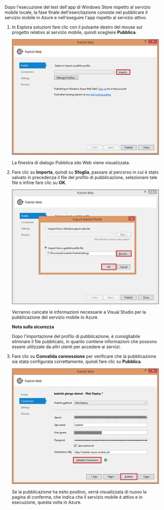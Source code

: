 

Dopo l'esecuzione del test dell'app di Windows Store rispetto al servizio mobile locale, la fase finale dell'esercitazione consiste nel pubblicare il servizio mobile in Azure e nell'eseguire l'app rispetto al servizio attivo.

1.  In Esplora soluzioni fare clic con il pulsante destro del mouse sul progetto relativo al servizio mobile, quindi scegliere **Pubblica**.

    ![](./media/mobile-services-dotnet-backend-publish-service/mobile-quickstart-publish.png)

    La finestra di dialogo Pubblica sito Web viene visualizzata.

2.  Fare clic su **Importa**, quindi su **Sfoglia**, passare al percorso in cui è stato salvato in precedenza il file del profilo di pubblicazione, selezionare tale file e infine fare clic su **OK**.

    ![](./media/mobile-services-dotnet-backend-publish-service/mobile-quickstart-publish-import-profile.png)

    Verranno caricate le informazioni necessarie a Visual Studio per la pubblicazione del servizio mobile in Azure.

    **Nota sulla sicurezza**

    Dopo l'importazione del profilo di pubblicazione, è consigliabile eliminare il file pubblicato, in quanto contiene informazioni che possono essere utilizzate da altri utenti per accedere ai servizi.

3.  Fare clic su **Convalida connessione** per verificare che la pubblicazione sia stata configurata correttamente, quindi fare clic su **Pubblica**.

    ![](./media/mobile-services-dotnet-backend-publish-service/mobile-quickstart-publish-2.png)

    Se la pubblicazione ha esito positivo, verrà visualizzata di nuovo la pagina di conferma, che indica che il servizio mobile è attivo e in esecuzione, questa volta in Azure.


